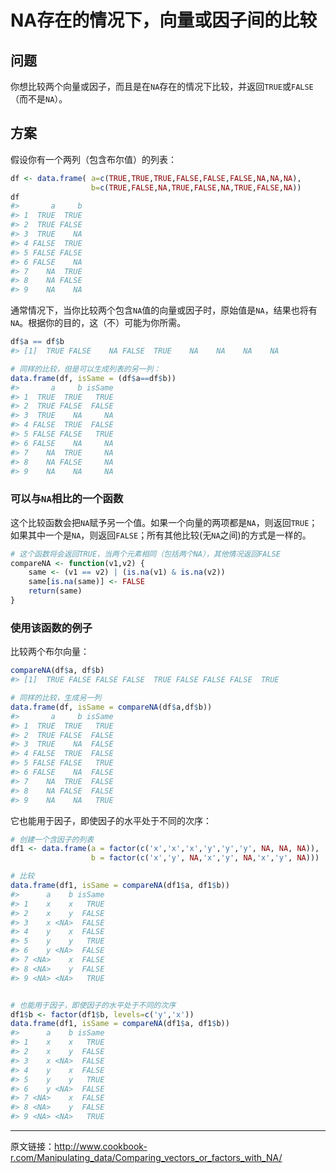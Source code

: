 # NA存在的情况下，向量或因子间的比较

## 问题

你想比较两个向量或因子，而且是在`NA`存在的情况下比较，并返回`TRUE`或`FALSE`（而不是`NA`）。

## 方案

假设你有一个两列（包含布尔值）的列表：

```R
df <- data.frame( a=c(TRUE,TRUE,TRUE,FALSE,FALSE,FALSE,NA,NA,NA),
                  b=c(TRUE,FALSE,NA,TRUE,FALSE,NA,TRUE,FALSE,NA))
df
#>       a     b
#> 1  TRUE  TRUE
#> 2  TRUE FALSE
#> 3  TRUE    NA
#> 4 FALSE  TRUE
#> 5 FALSE FALSE
#> 6 FALSE    NA
#> 7    NA  TRUE
#> 8    NA FALSE
#> 9    NA    NA
```

通常情况下，当你比较两个包含`NA`值的向量或因子时，原始值是`NA`，结果也将有`NA`。根据你的目的，这（不）可能为你所需。

```R
df$a == df$b
#> [1]  TRUE FALSE    NA FALSE  TRUE    NA    NA    NA    NA

# 同样的比较，但是可以生成列表的另一列：
data.frame(df, isSame = (df$a==df$b))
#>       a     b isSame
#> 1  TRUE  TRUE   TRUE
#> 2  TRUE FALSE  FALSE
#> 3  TRUE    NA     NA
#> 4 FALSE  TRUE  FALSE
#> 5 FALSE FALSE   TRUE
#> 6 FALSE    NA     NA
#> 7    NA  TRUE     NA
#> 8    NA FALSE     NA
#> 9    NA    NA     NA
```

### 可以与`NA`相比的一个函数

这个比较函数会把`NA`赋予另一个值。如果一个向量的两项都是`NA`，则返回`TRUE`；如果其中一个是`NA`，则返回`FALSE`；所有其他比较(无`NA`之间)的方式是一样的。

```R
# 这个函数将会返回TRUE，当两个元素相同（包括两个NA），其他情况返回FALSE
compareNA <- function(v1,v2) {
    same <- (v1 == v2) | (is.na(v1) & is.na(v2))
    same[is.na(same)] <- FALSE
    return(same)
}
```

### 使用该函数的例子

比较两个布尔向量：

```R
compareNA(df$a, df$b)
#> [1]  TRUE FALSE FALSE FALSE  TRUE FALSE FALSE FALSE  TRUE

# 同样的比较，生成另一列
data.frame(df, isSame = compareNA(df$a,df$b))
#>       a     b isSame
#> 1  TRUE  TRUE   TRUE
#> 2  TRUE FALSE  FALSE
#> 3  TRUE    NA  FALSE
#> 4 FALSE  TRUE  FALSE
#> 5 FALSE FALSE   TRUE
#> 6 FALSE    NA  FALSE
#> 7    NA  TRUE  FALSE
#> 8    NA FALSE  FALSE
#> 9    NA    NA   TRUE
```

它也能用于因子，即使因子的水平处于不同的次序：

```R
# 创建一个含因子的列表
df1 <- data.frame(a = factor(c('x','x','x','y','y','y', NA, NA, NA)),
                  b = factor(c('x','y', NA,'x','y', NA,'x','y', NA)))

# 比较
data.frame(df1, isSame = compareNA(df1$a, df1$b))
#>      a    b isSame
#> 1    x    x   TRUE
#> 2    x    y  FALSE
#> 3    x <NA>  FALSE
#> 4    y    x  FALSE
#> 5    y    y   TRUE
#> 6    y <NA>  FALSE
#> 7 <NA>    x  FALSE
#> 8 <NA>    y  FALSE
#> 9 <NA> <NA>   TRUE


# 也能用于因子，即使因子的水平处于不同的次序
df1$b <- factor(df1$b, levels=c('y','x'))
data.frame(df1, isSame = compareNA(df1$a, df1$b))
#>      a    b isSame
#> 1    x    x   TRUE
#> 2    x    y  FALSE
#> 3    x <NA>  FALSE
#> 4    y    x  FALSE
#> 5    y    y   TRUE
#> 6    y <NA>  FALSE
#> 7 <NA>    x  FALSE
#> 8 <NA>    y  FALSE
#> 9 <NA> <NA>   TRUE
```

---

原文链接：http://www.cookbook-r.com/Manipulating_data/Comparing_vectors_or_factors_with_NA/
